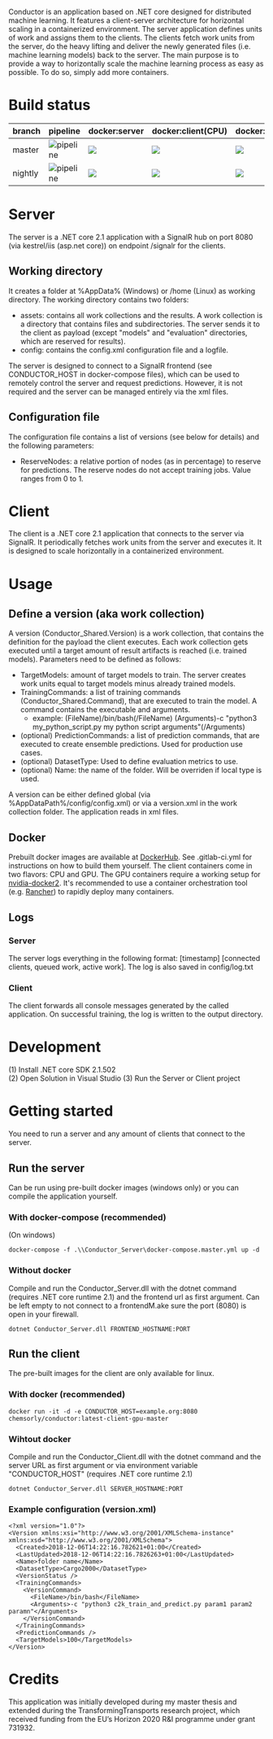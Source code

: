 Conductor is an application based on .NET core designed for distributed machine learning. It features a client-server architecture for horizontal scaling in a containerized environment.
The server application defines units of work and assigns them to the clients. The clients fetch work units from the server, do the heavy lifting and deliver the newly generated files (i.e. machine learning models) back to the server. 
The main purpose is to provide a way to horizontally scale the machine learning process as easy as possible. To do so, simply add more containers.

# Build status
| branch | pipeline | docker:server | docker:client(CPU) | docker:client(GPU) |
| ------ | -------- | ------------- | ------------------ | ------------------ |
| master | ![pipeline](https://git.chemsorly.com/Chemsorly/conductor/badges/master/build.svg) | [![](https://images.microbadger.com/badges/image/chemsorly/conductor:latest-server-master.svg)](https://microbadger.com/images/chemsorly/conductor:latest-server-master) | [![](https://images.microbadger.com/badges/image/chemsorly/conductor:latest-client-cpu-master.svg)](https://microbadger.com/images/chemsorly/conductor:latest-client-cpu-master) | [![](https://images.microbadger.com/badges/image/chemsorly/conductor:latest-client-gpu-master.svg)](https://microbadger.com/images/chemsorly/conductor:latest-client-gpu-master) | 
| nightly | ![pipeline](https://git.chemsorly.com/Chemsorly/conductor/badges/nightly/build.svg) | [![](https://images.microbadger.com/badges/image/chemsorly/conductor:latest-server-nightly.svg)](https://microbadger.com/images/chemsorly/conductor:latest-server-nightly) | [![](https://images.microbadger.com/badges/image/chemsorly/conductor:latest-client-cpu-nightly.svg)](https://microbadger.com/images/chemsorly/conductor:latest-client-cpu-nightly) | [![](https://images.microbadger.com/badges/image/chemsorly/conductor:latest-client-gpu-nightly.svg)](https://microbadger.com/images/chemsorly/conductor:latest-client-gpu-nightly) |

# Server
The server is a .NET core 2.1 application with a SignalR hub on port 8080 (via kestrel/iis (asp.net core)) on endpoint /signalr for the clients.
## Working directory
It creates a folder at %AppData% (Windows) or /home (Linux) as working directory.
The working directory contains two folders:
* assets: contains all work collections and the results. A work collection is a directory that contains files and subdirectories. The server sends it to the client as payload (except "models" and "evaluation" directories, which are reserved for results).
* config: contains the config.xml configuration file and a logfile.

The server is designed to connect to a SignalR frontend (see CONDUCTOR_HOST in docker-compose files), which can be used to remotely control the server and request predictions. However, it is not required and the server can be managed entirely via the xml files.

## Configuration file
The configuration file contains a list of versions (see below for details) and the following parameters:
* ReserveNodes: a relative portion of nodes (as in percentage) to reserve for predictions. The reserve nodes do not accept training jobs. Value ranges from 0 to 1.

# Client
The client is a .NET core 2.1 application that connects to the server via SignalR. It periodically fetches work units from the server and executes it. It is designed to scale horizontally in a containerized environment.

# Usage
## Define a version (aka work collection)
A version (Conductor_Shared.Version) is a work collection, that contains the definition for the payload the client executes. Each work collection gets executed until a target amount of result artifacts is reached (i.e. trained models). Parameters need to be defined as follows:
* TargetModels: amount of target models to train. The server creates work units equal to target models minus already trained models.
* TrainingCommands: a list of training commands (Conductor_Shared.Command), that are executed to train the model. A command contains the executable and arguments.
  * example: (FileName)/bin/bash(/FileName) (Arguments)-c "python3 my_python_script.py my python script arguments"(/Arguments)
* (optional) PredictionCommands: a list of prediction commands, that are executed to create ensemble predictions. Used for production use cases.
* (optional) DatasetType: Used to define evaluation metrics to use.
* (optional) Name: the name of the folder. Will be overriden if local type is used.

A version can be either defined global (via %AppDataPath%/config/config.xml) or via a version.xml in the work collection folder. The application reads in xml files.
## Docker
Prebuilt docker images are available at [DockerHub](https://hub.docker.com/r/chemsorly/conductor/). See .gitlab-ci.yml for instructions on how to build them yourself.
The client containers come in two flavors: CPU and GPU. The GPU containers require a working setup for [nvidia-docker2](https://github.com/NVIDIA/nvidia-docker).
It's recommended to use a container orchestration tool (e.g. [Rancher](https://rancher.com/)) to rapidly deploy many containers.

## Logs
### Server
The server logs everything in the following format: [timestamp] [connected clients, queued work, active work]. The log is also saved in config/log.txt
### Client
The client forwards all console messages generated by the called application. On successful training, the log is written to the output directory.

# Development
(1) Install .NET core SDK 2.1.502  
(2) Open Solution in Visual Studio
(3) Run the Server or Client project

# Getting started
You need to run a server and any amount of clients that connect to the server.
## Run the server
Can be run using pre-built docker images (windows only) or you can compile the application yourself.
### With docker-compose (recommended)
(On windows) 
```
docker-compose -f .\\Conductor_Server\docker-compose.master.yml up -d
```

### Without docker
Compile and run the Conductor_Server.dll with the dotnet command (requires .NET core runtime 2.1) and the frontend url as first argument. Can be left empty to not connect to a frontendM.ake sure the port (8080) is open in your firewall.
```
dotnet Conductor_Server.dll FRONTEND_HOSTNAME:PORT
```
## Run the client
The pre-built images for the client are only available for linux. 
### With docker (recommended)
```
docker run -it -d -e CONDUCTOR_HOST=example.org:8080 chemsorly/conductor:latest-client-gpu-master
```
### Wihtout docker
Compile and run the Conductor_Client.dll with the dotnet command and the server URL as first argument or via environment variable "CONDUCTOR_HOST" (requires .NET core runtime 2.1)
```
dotnet Conductor_Server.dll SERVER_HOSTNAME:PORT
```
### Example configuration (version.xml)
```
<?xml version="1.0"?>
<Version xmlns:xsi="http://www.w3.org/2001/XMLSchema-instance" xmlns:xsd="http://www.w3.org/2001/XMLSchema">
  <Created>2018-12-06T14:22:16.782621+01:00</Created>
  <LastUpdated>2018-12-06T14:22:16.7826263+01:00</LastUpdated>
  <Name>folder name</Name>
  <DatasetType>Cargo2000</DatasetType>
  <VersionStatus />
  <TrainingCommands>
    <VersionCommand>
      <FileName>/bin/bash</FileName>
      <Arguments>-c "python3 c2k_train_and_predict.py param1 param2 paramn"</Arguments>
    </VersionCommand>
  </TrainingCommands>
  <PredictionCommands />
  <TargetModels>100</TargetModels>
</Version>
```


# Credits
This application was initially developed during my master thesis and extended during the TransformingTransports research project, which received funding from the EU’s Horizon 2020 R&I programme under grant 731932.